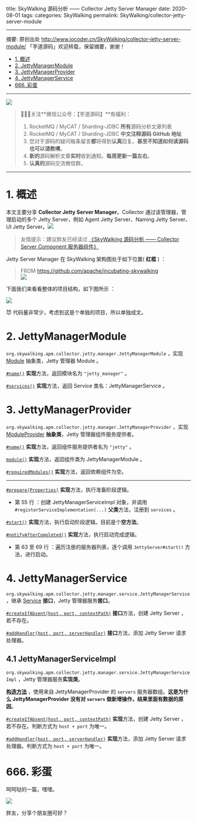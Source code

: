 title: SkyWalking 源码分析 —— Collector Jetty Server Manager
date: 2020-08-01
tags:
categories: SkyWalking
permalink: SkyWalking/collector-jetty-server-module

-------

摘要: 原创出处 http://www.iocoder.cn/SkyWalking/collector-jetty-server-module/ 「芋道源码」欢迎转载，保留摘要，谢谢！

- [1. 概述](http://www.iocoder.cn/SkyWalking/collector-jetty-server-module/)
- [2. JettyManagerModule](http://www.iocoder.cn/SkyWalking/collector-jetty-server-module/)
- [3. JettyManagerProvider](http://www.iocoder.cn/SkyWalking/collector-jetty-server-module/)
- [4. JettyManagerService](http://www.iocoder.cn/SkyWalking/collector-jetty-server-module/)
- [666. 彩蛋](http://www.iocoder.cn/SkyWalking/collector-jetty-server-module/)

-------

![](http://www.iocoder.cn/images/common/wechat_mp_2017_07_31.jpg)

> 🙂🙂🙂关注**微信公众号：【芋道源码】**有福利：  
> 1. RocketMQ / MyCAT / Sharding-JDBC **所有**源码分析文章列表  
> 2. RocketMQ / MyCAT / Sharding-JDBC **中文注释源码 GitHub 地址**  
> 3. 您对于源码的疑问每条留言**都**将得到**认真**回复。**甚至不知道如何读源码也可以请教噢**。  
> 4. **新的**源码解析文章**实时**收到通知。**每周更新一篇左右**。  
> 5. **认真的**源码交流微信群。

-------

# 1. 概述

本文主要分享 **Collector Jetty Server Manager**。Collector 通过该管理器，管理启动的多个 Jetty Server，例如 Agent Jetty Server、Naming Jetty Server、UI Jetty Server。![](http://www.iocoder.cn/images/SkyWalking/2020_08_01/02.png)

> 友情提示：建议胖友已经读过 [《SkyWalking 源码分析 —— Collector Server Component 服务器组件》](http://www.iocoder.cn/SkyWalking/collector-server-component/?self)

Jetty Server Manager 在 SkyWalking 架构图处于如下位置( **红框** ) ：

> FROM https://github.com/apache/incubating-skywalking  
> ![](http://www.iocoder.cn/images/SkyWalking/2020_08_01/01.jpeg)

下面我们来看看整体的项目结构，如下图所示 ：

![](http://www.iocoder.cn/images/SkyWalking/2020_08_01/03.png)

😈 代码量非常少，考虑到这是个单独的项目，所以单独成文。

# 2. JettyManagerModule

`org.skywalking.apm.collector.jetty.manager.JettyManagerModule` ，实现 [Module](https://github.com/YunaiV/skywalking/blob/40823179d7228207b06b603b9a1c09dfc4f78593/apm-collector/apm-collector-core/src/main/java/org/skywalking/apm/collector/core/module/Module.java) 抽象类，Jetty 管理器 Module 。

[`#name()`](https://github.com/YunaiV/skywalking/blob/39ee2260b8463316550c52276109a5af917e34e8/apm-collector/apm-collector-jetty-manager/collector-jetty-manager-define/src/main/java/org/skywalking/apm/collector/jetty/manager/JettyManagerModule.java#L33) **实现**方法，返回模块名为 `"jetty_manager"` 。

[`#services()`](https://github.com/YunaiV/skywalking/blob/39ee2260b8463316550c52276109a5af917e34e8/apm-collector/apm-collector-jetty-manager/collector-jetty-manager-define/src/main/java/org/skywalking/apm/collector/jetty/manager/JettyManagerModule.java#L37) **实现**方法，返回 Service 类名：JettyManagerService 。

# 3. JettyManagerProvider

`org.skywalking.apm.collector.jetty.manager.JettyManagerProvider` ，实现 [ModuleProvider](https://github.com/YunaiV/skywalking/blob/40823179d7228207b06b603b9a1c09dfc4f78593/apm-collector/apm-collector-core/src/main/java/org/skywalking/apm/collector/core/module/ModuleProvider.java) **抽象类**，Jetty 管理器组件服务提供者。

[`#name()`](https://github.com/YunaiV/skywalking/blob/39ee2260b8463316550c52276109a5af917e34e8/apm-collector/apm-collector-jetty-manager/collector-jetty-manager-provider/src/main/java/org/skywalking/apm/collector/jetty/manager/JettyManagerProvider.java#L46) **实现**方法，返回组件服务提供者名为 `"jetty"` 。

[`module()`](https://github.com/YunaiV/skywalking/blob/39ee2260b8463316550c52276109a5af917e34e8/apm-collector/apm-collector-jetty-manager/collector-jetty-manager-provider/src/main/java/org/skywalking/apm/collector/jetty/manager/JettyManagerProvider.java#L50) **实现**方法，返回组件类为 JettyManagerModule 。

[`#requiredModules()`](https://github.com/YunaiV/skywalking/blob/39ee2260b8463316550c52276109a5af917e34e8/apm-collector/apm-collector-jetty-manager/collector-jetty-manager-provider/src/main/java/org/skywalking/apm/collector/jetty/manager/JettyManagerProvider.java#L72) **实现**方法，返回依赖组件为空。

-------

[`#prepare(Properties)`](https://github.com/YunaiV/skywalking/blob/39ee2260b8463316550c52276109a5af917e34e8/apm-collector/apm-collector-jetty-manager/collector-jetty-manager-provider/src/main/java/org/skywalking/apm/collector/jetty/manager/JettyManagerProvider.java#L54) **实现**方法，执行准备阶段逻辑。

* 第 55 行 ：创建 JettyManagerServiceImpl 对象，并调用 `#registerServiceImplementation(...)` **父类**方法，注册到 `services` 。

[`#start()`](https://github.com/YunaiV/skywalking/blob/39ee2260b8463316550c52276109a5af917e34e8/apm-collector/apm-collector-jetty-manager/collector-jetty-manager-provider/src/main/java/org/skywalking/apm/collector/jetty/manager/JettyManagerProvider.java#L58) **实现**方法，执行启动阶段逻辑。目前是个**空方法**。

[`#notifyAfterCompleted()`](https://github.com/YunaiV/skywalking/blob/39ee2260b8463316550c52276109a5af917e34e8/apm-collector/apm-collector-jetty-manager/collector-jetty-manager-provider/src/main/java/org/skywalking/apm/collector/jetty/manager/JettyManagerProvider.java#L61) **实现**方法，执行启动完成逻辑。

* 第 63 至 69 行 ：遍历注册的服务器列表，逐个调用 `JettyServer#start()` 方法，进行启动。

# 4. JettyManagerService

`org.skywalking.apm.collector.jetty.manager.service.JettyManagerService` ，继承 [Service](https://github.com/YunaiV/skywalking/blob/40823179d7228207b06b603b9a1c09dfc4f78593/apm-collector/apm-collector-core/src/main/java/org/skywalking/apm/collector/core/module/Service.java) **接口**，Jetty 管理器服务**接口**。

[`#createIfAbsent(host, port, contextPath)`](https://github.com/YunaiV/skywalking/blob/71993b1790b29df66644334dcfe1796e889ddc9b/apm-collector/apm-collector-jetty-manager/collector-jetty-manager-define/src/main/java/org/skywalking/apm/collector/jetty/manager/service/JettyManagerService.java#L40) **接口**方法，创建 Jetty Server ，若不存在。

[`#addHandler(host, port, serverHandler)`](https://github.com/YunaiV/skywalking/blob/71993b1790b29df66644334dcfe1796e889ddc9b/apm-collector/apm-collector-jetty-manager/collector-jetty-manager-define/src/main/java/org/skywalking/apm/collector/jetty/manager/service/JettyManagerService.java#L49) **接口**方法，添加 Jetty Server 请求处理器。

## 4.1 JettyManagerServiceImpl

`org.skywalking.apm.collector.jetty.manager.service.JettyManagerServiceImpl` ，Jetty 管理器服务**实现类**。

[**构造方法**](https://github.com/YunaiV/skywalking/blob/21a84f89165f74c7fe702650ff4d12db5a9613e4/apm-collector/apm-collector-jetty-manager/collector-jetty-manager-provider/src/main/java/org/skywalking/apm/collector/jetty/manager/service/JettyManagerServiceImpl.java#L46) ，使用来自 JettyManagerProvider 的 `servers` 服务器数组。**这是为什么 JettyManagerProvider 没有对 `servers` 做新增操作，结果里面有数据的原因**。

[`#createIfAbsent(host, port, contextPath)`](https://github.com/YunaiV/skywalking/blob/21a84f89165f74c7fe702650ff4d12db5a9613e4/apm-collector/apm-collector-jetty-manager/collector-jetty-manager-provider/src/main/java/org/skywalking/apm/collector/jetty/manager/service/JettyManagerServiceImpl.java#L50) **实现**方法，创建 Jetty Server ，若不存在。判断方式为 `host + port` 为唯一。

[`#addHandler(host, port, serverHandler)`](https://github.com/YunaiV/skywalking/blob/21a84f89165f74c7fe702650ff4d12db5a9613e4/apm-collector/apm-collector-jetty-manager/collector-jetty-manager-provider/src/main/java/org/skywalking/apm/collector/jetty/manager/service/JettyManagerServiceImpl.java#L66) **实现**方法，添加 Jetty Server 请求处理器。判断方式为 `host + port` 为唯一。

# 666. 彩蛋

呵呵哒的一篇，嘿嘿。

![](http://www.iocoder.cn/images/SkyWalking/2020_08_01/04.png)

胖友，分享个朋友圈可好？


